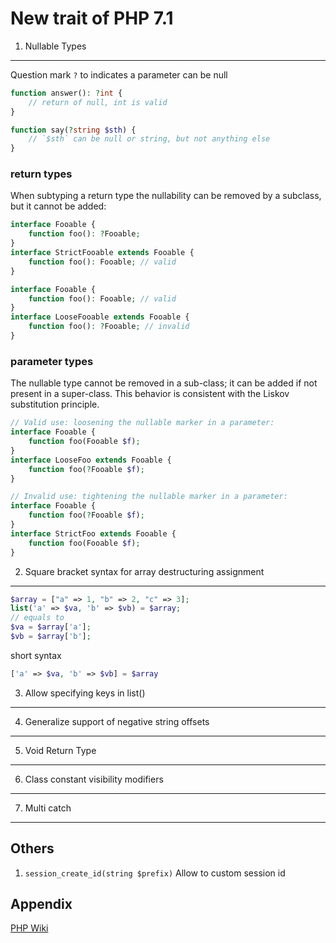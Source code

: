 New trait of PHP 7.1
====================

1. Nullable Types
-----------------

Question mark `?` to indicates a parameter can be null

```php
function answer(): ?int {
    // return of null, int is valid
}

function say(?string $sth) {
    // `$sth` can be null or string, but not anything else
}

```

### return types

When subtyping a return type the nullability can be removed by a subclass, but it cannot be added:

```php
interface Fooable {
    function foo(): ?Fooable;
}
interface StrictFooable extends Fooable {
    function foo(): Fooable; // valid
}

interface Fooable {
    function foo(): Fooable; // valid
}
interface LooseFooable extends Fooable {
    function foo(): ?Fooable; // invalid
}
```

### parameter types

The nullable type cannot be removed in a sub-class; it can be added if not present in a super-class. This behavior is consistent with the Liskov substitution principle.

```php
// Valid use: loosening the nullable marker in a parameter:
interface Fooable {
    function foo(Fooable $f);
}
interface LooseFoo extends Fooable {
    function foo(?Fooable $f);
}

```

```php
// Invalid use: tightening the nullable marker in a parameter:
interface Fooable {
    function foo(?Fooable $f);
}
interface StrictFoo extends Fooable {
    function foo(Fooable $f);
}


```

2. Square bracket syntax for array destructuring assignment
-----------------------------------------------------------

```php
$array = ["a" => 1, "b" => 2, "c" => 3];
list('a' => $va, 'b' => $vb) = $array;
// equals to
$va = $array['a'];
$vb = $array['b'];

```

short syntax

```php
['a' => $va, 'b' => $vb] = $array
```

3. Allow specifying keys in list()
----------------------------------

4. Generalize support of negative string offsets
------------------------------------------------

5. Void Return Type
-------------------

6. Class constant visibility modifiers
--------------------------------------

7. Multi catch
--------------

Others
------

1. `session_create_id(string $prefix)` Allow to custom session id

Appendix
--------

[PHP Wiki](https://wiki.php.net/rfc)